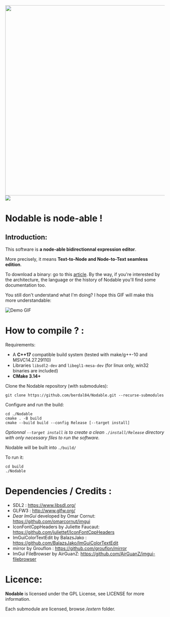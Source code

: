 <img src="https://www.dalle-cort.fr/wp-content/uploads/2019/07/2019_08_04_Nodable_Logo_V2.jpg" width=600 />
   
<a href="https://github.com/berdal84/Nodable/actions?query=workflow%3Abuild" title="linux/windows x64">
<img src="https://github.com/berdal84/nodable/workflows/build/badge.svg" />
</a>

Nodable is node-able !
======================

Introduction:
-------------

This software is **a node-able bidirectionnal expression editor**.

More precisely, it means **Text-to-Node and Node-to-Text seamless edition**.

To download a binary: go to this [article](https://www.dalle-cort.fr/nodable-node-oriented-programming/). By the way, if you're interested by the architecture, the language or the history of Nodable you'll find some documentation too.

You still don't understand what I'm doing? I hope this GIF will make this more understandable:

![Demo GIF](https://www.dalle-cort.fr/wp-content/uploads/2018/01/2019_06_06_Nodable_0.4.1wip_Berenger_Dalle-Cort.gif)


How to compile ? :
==================

Requirements:
- A **C++17** compatible build system (tested with make/g++-10 and MSVC14.27.29110)
- Libraries `libsdl2-dev` and `libegl1-mesa-dev` (for linux only, win32 binaries are included)
- **CMake 3.14+**

Clone the Nodable repository (with submodules):

```
git clone https://github.com/berdal84/Nodable.git --recurse-submodules
```

Configure and run the build:

```
cd ./Nodable
cmake . -B build
cmake --build build --config Release [--target install]
```
*Optionnal `--target install` is to create a clean `./install/Release` directory with only necessary files to run the software.*

Nodable will be built into `./build/`

To run it:
```
cd build
./Nodable
```


Dependencies / Credits :
==============

- SDL2 : https://www.libsdl.org/
- GLFW3 : http://www.glfw.org/
- *Dear ImGui* developed by Omar Cornut: https://github.com/omarcornut/imgui
- IconFontCppHeaders by Juliette Faucaut: https://github.com/juliettef/IconFontCppHeaders
- ImGuiColorTextEdit by BalazsJako : https://github.com/BalazsJako/ImGuiColorTextEdit
- mirror by Grouflon : https://github.com/grouflon/mirror
- ImGui FileBrowser by AirGuanZ: https://github.com/AirGuanZ/imgui-filebrowser

Licence:
=========
**Nodable** is licensed under the GPL License, see LICENSE for more information.

Each submodule are licensed, browse */extern* folder.
